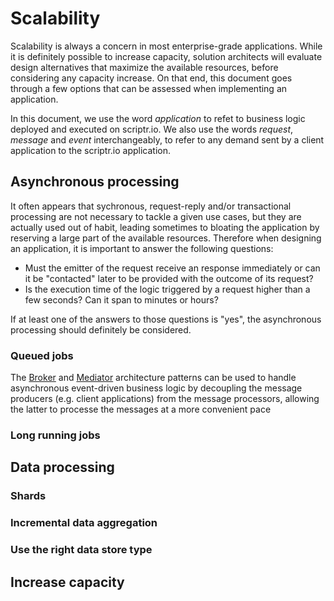 # Scalability

Scalability is always a concern in most enterprise-grade applications. While it is definitely possible to increase capacity, solution architects will evaluate design alternatives that maximize the available resources, before considering any capacity increase. On that end, this document goes through a few options that can be assessed when implementing an application.

In this document, we use the word *application* to refet to business logic deployed and executed on scriptr.io. We also use the words *request*, *message* and *event* interchangeably, to refer to any demand sent by a client application to the scriptr.io application.

## Asynchronous processing

It often appears that sychronous, request-reply and/or transactional processing are not necessary to tackle a given use cases, but they are actually used out of habit, leading sometimes to bloating the application by reserving a large part of the available resources. Therefore when designing an application, it is important to answer the following questions:
- Must the emitter of the request receive an response immediately or can it be "contacted" later to be provided with the outcome of its request?
- Is the execution time of the logic triggered by a request higher than a few seconds? Can it span to minutes or hours? 

If at least one of the answers to those questions is "yes", the asynchronous processing should definitely be considered.

### Queued jobs

The [Broker](./broker.md) and [Mediator](./mediator.md) architecture patterns can be used to handle asynchronous event-driven business logic by decoupling the message producers (e.g. client applications) from the message processors, allowing the latter to processe the messages at a more convenient pace

### Long running jobs

## Data processing

### Shards

### Incremental data aggregation

### Use the right data store type

## Increase capacity
